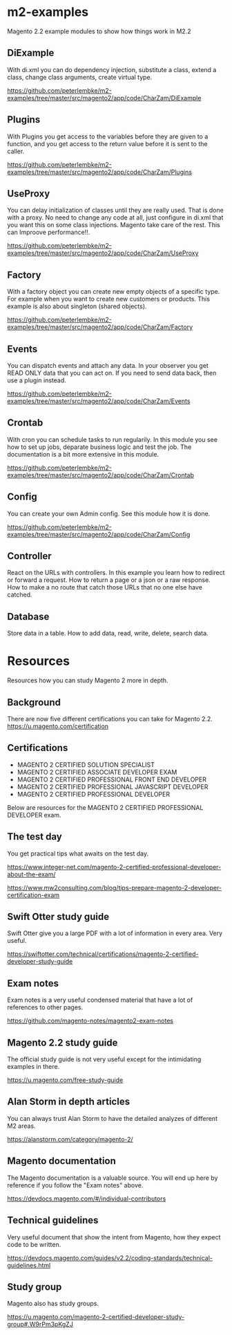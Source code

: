 # m2-examples
Magento 2.2 example modules to show how things work in M2.2

DiExample
---------
With di.xml you can do dependency injection, substitute a class, extend a class, change class arguments, create virtual type.

https://github.com/peterlembke/m2-examples/tree/master/src/magento2/app/code/CharZam/DiExample

Plugins
-------
With Plugins you get access to the variables before they are given to a function, 
and you get access to the return value before it is sent to the caller.

https://github.com/peterlembke/m2-examples/tree/master/src/magento2/app/code/CharZam/Plugins

UseProxy
--------
You can delay initialization of classes until they are really used. That is done with a proxy.
No need to change any code at all, just configure in di.xml that you want this on some class injections. Magento take care of the rest. This can Improove performance!!.

https://github.com/peterlembke/m2-examples/tree/master/src/magento2/app/code/CharZam/UseProxy

Factory
-------
With a factory object you can create new empty objects of a specific type.
For example when you want to create new customers or products.
This example is also about singleton (shared objects).

https://github.com/peterlembke/m2-examples/tree/master/src/magento2/app/code/CharZam/Factory

Events
------
You can dispatch events and attach any data. In your observer you get READ ONLY data that you can act on.
If you need to send data back, then use a plugin instead.

https://github.com/peterlembke/m2-examples/tree/master/src/magento2/app/code/CharZam/Events

Crontab
-------
With cron you can schedule tasks to run regularily. In this module you see how to set up jobs, deparate business logic and test the job. The documentation is a bit more extensive in this module.

https://github.com/peterlembke/m2-examples/tree/master/src/magento2/app/code/CharZam/Crontab

Config
------
You can create your own Admin config. See this module how it is done.

https://github.com/peterlembke/m2-examples/tree/master/src/magento2/app/code/CharZam/Config

Controller
----------
React on the URLs with controllers. In this example you learn how to redirect or forward a request. How to return a page or a json or a raw response. How to make a no route that catch those URLs that no one else have catched.

Database
--------
Store data in a table. How to add data, read, write, delete, search data.


# Resources
Resources how you can study Magento 2 more in depth.

Background
----------
There are now five different certifications you can take for Magento 2.2.
https://u.magento.com/certification

Certifications
--------------
- MAGENTO 2 CERTIFIED SOLUTION SPECIALIST
- MAGENTO 2 CERTIFIED ASSOCIATE DEVELOPER EXAM
- MAGENTO 2 CERTIFIED PROFESSIONAL FRONT END DEVELOPER
- MAGENTO 2 CERTIFIED PROFESSIONAL JAVASCRIPT DEVELOPER
- MAGENTO 2 CERTIFIED PROFESSIONAL DEVELOPER

Below are resources for the MAGENTO 2 CERTIFIED PROFESSIONAL DEVELOPER exam.

The test day
------------
You get practical tips what awaits on the test day.

https://www.integer-net.com/magento-2-certified-professional-developer-about-the-exam/

https://www.mw2consulting.com/blog/tips-prepare-magento-2-developer-certification-exam

Swift Otter study guide
-----------------------
Swift Otter give you a large PDF with a lot of information in every area. Very useful.

https://swiftotter.com/technical/certifications/magento-2-certified-developer-study-guide

Exam notes
----------
Exam notes is a very useful condensed material that have a lot of references to other pages.

https://github.com/magento-notes/magento2-exam-notes

Magento 2.2 study guide
-----------------------
The official study guide is not very useful except for the intimidating examples in there.

https://u.magento.com/free-study-guide

Alan Storm in depth articles
----------------------------
You can always trust Alan Storm to have the detailed analyzes of different M2 areas.

https://alanstorm.com/category/magento-2/

Magento documentation
---------------------
The Magento documentation is a valuable source.
You will end up here by reference if you follow the "Exam notes" above.

https://devdocs.magento.com/#/individual-contributors

Technical guidelines
--------------------
Very useful document that show the intent from Magento, how they expect code to be written.

https://devdocs.magento.com/guides/v2.2/coding-standards/technical-guidelines.html

Study group
-----------
Magento also has study groups.

https://u.magento.com/magento-2-certified-developer-study-group#.W9rPm3pKgZJ
